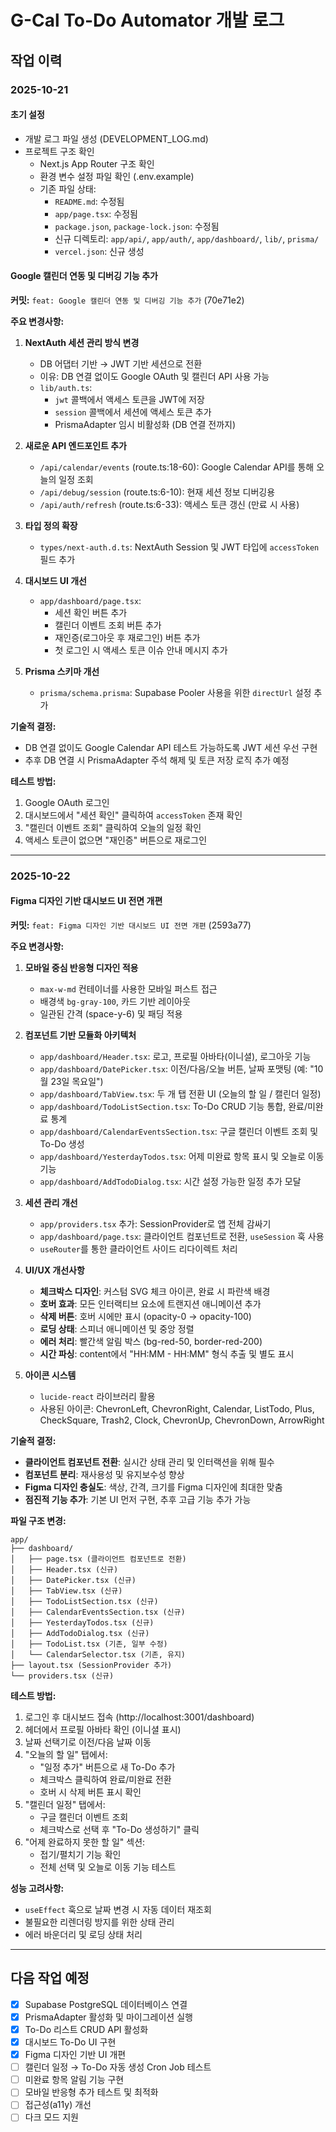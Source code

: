 # G-Cal To-Do Automator 개발 로그

## 작업 이력

### 2025-10-21

#### 초기 설정
- 개발 로그 파일 생성 (DEVELOPMENT_LOG.md)
- 프로젝트 구조 확인
  - Next.js App Router 구조 확인
  - 환경 변수 설정 파일 확인 (.env.example)
  - 기존 파일 상태:
    - `README.md`: 수정됨
    - `app/page.tsx`: 수정됨
    - `package.json`, `package-lock.json`: 수정됨
    - 신규 디렉토리: `app/api/`, `app/auth/`, `app/dashboard/`, `lib/`, `prisma/`
    - `vercel.json`: 신규 생성

#### Google 캘린더 연동 및 디버깅 기능 추가
**커밋:** `feat: Google 캘린더 연동 및 디버깅 기능 추가` (70e71e2)

**주요 변경사항:**
1. **NextAuth 세션 관리 방식 변경**
   - DB 어댑터 기반 → JWT 기반 세션으로 전환
   - 이유: DB 연결 없이도 Google OAuth 및 캘린더 API 사용 가능
   - `lib/auth.ts`:
     - `jwt` 콜백에서 액세스 토큰을 JWT에 저장
     - `session` 콜백에서 세션에 액세스 토큰 추가
     - PrismaAdapter 임시 비활성화 (DB 연결 전까지)

2. **새로운 API 엔드포인트 추가**
   - `/api/calendar/events` (route.ts:18-60): Google Calendar API를 통해 오늘의 일정 조회
   - `/api/debug/session` (route.ts:6-10): 현재 세션 정보 디버깅용
   - `/api/auth/refresh` (route.ts:6-33): 액세스 토큰 갱신 (만료 시 사용)

3. **타입 정의 확장**
   - `types/next-auth.d.ts`: NextAuth Session 및 JWT 타입에 `accessToken` 필드 추가

4. **대시보드 UI 개선**
   - `app/dashboard/page.tsx`:
     - 세션 확인 버튼 추가
     - 캘린더 이벤트 조회 버튼 추가
     - 재인증(로그아웃 후 재로그인) 버튼 추가
     - 첫 로그인 시 액세스 토큰 이슈 안내 메시지 추가

5. **Prisma 스키마 개선**
   - `prisma/schema.prisma`: Supabase Pooler 사용을 위한 `directUrl` 설정 추가

**기술적 결정:**
- DB 연결 없이도 Google Calendar API 테스트 가능하도록 JWT 세션 우선 구현
- 추후 DB 연결 시 PrismaAdapter 주석 해제 및 토큰 저장 로직 추가 예정

**테스트 방법:**
1. Google OAuth 로그인
2. 대시보드에서 "세션 확인" 클릭하여 `accessToken` 존재 확인
3. "캘린더 이벤트 조회" 클릭하여 오늘의 일정 확인
4. 액세스 토큰이 없으면 "재인증" 버튼으로 재로그인

---

### 2025-10-22

#### Figma 디자인 기반 대시보드 UI 전면 개편
**커밋:** `feat: Figma 디자인 기반 대시보드 UI 전면 개편` (2593a77)

**주요 변경사항:**

1. **모바일 중심 반응형 디자인 적용**
   - `max-w-md` 컨테이너를 사용한 모바일 퍼스트 접근
   - 배경색 `bg-gray-100`, 카드 기반 레이아웃
   - 일관된 간격 (space-y-6) 및 패딩 적용

2. **컴포넌트 기반 모듈화 아키텍처**
   - `app/dashboard/Header.tsx`: 로고, 프로필 아바타(이니셜), 로그아웃 기능
   - `app/dashboard/DatePicker.tsx`: 이전/다음/오늘 버튼, 날짜 포맷팅 (예: "10월 23일 목요일")
   - `app/dashboard/TabView.tsx`: 두 개 탭 전환 UI (오늘의 할 일 / 캘린더 일정)
   - `app/dashboard/TodoListSection.tsx`: To-Do CRUD 기능 통합, 완료/미완료 통계
   - `app/dashboard/CalendarEventsSection.tsx`: 구글 캘린더 이벤트 조회 및 To-Do 생성
   - `app/dashboard/YesterdayTodos.tsx`: 어제 미완료 항목 표시 및 오늘로 이동 기능
   - `app/dashboard/AddTodoDialog.tsx`: 시간 설정 가능한 일정 추가 모달

3. **세션 관리 개선**
   - `app/providers.tsx` 추가: SessionProvider로 앱 전체 감싸기
   - `app/dashboard/page.tsx`: 클라이언트 컴포넌트로 전환, `useSession` 훅 사용
   - `useRouter`를 통한 클라이언트 사이드 리다이렉트 처리

4. **UI/UX 개선사항**
   - **체크박스 디자인**: 커스텀 SVG 체크 아이콘, 완료 시 파란색 배경
   - **호버 효과**: 모든 인터랙티브 요소에 트랜지션 애니메이션 추가
   - **삭제 버튼**: 호버 시에만 표시 (opacity-0 → opacity-100)
   - **로딩 상태**: 스피너 애니메이션 및 중앙 정렬
   - **에러 처리**: 빨간색 알림 박스 (bg-red-50, border-red-200)
   - **시간 파싱**: content에서 "HH:MM - HH:MM" 형식 추출 및 별도 표시

5. **아이콘 시스템**
   - `lucide-react` 라이브러리 활용
   - 사용된 아이콘: ChevronLeft, ChevronRight, Calendar, ListTodo, Plus, CheckSquare, Trash2, Clock, ChevronUp, ChevronDown, ArrowRight

**기술적 결정:**
- **클라이언트 컴포넌트 전환**: 실시간 상태 관리 및 인터랙션을 위해 필수
- **컴포넌트 분리**: 재사용성 및 유지보수성 향상
- **Figma 디자인 충실도**: 색상, 간격, 크기를 Figma 디자인에 최대한 맞춤
- **점진적 기능 추가**: 기본 UI 먼저 구현, 추후 고급 기능 추가 가능

**파일 구조 변경:**
```
app/
├── dashboard/
│   ├── page.tsx (클라이언트 컴포넌트로 전환)
│   ├── Header.tsx (신규)
│   ├── DatePicker.tsx (신규)
│   ├── TabView.tsx (신규)
│   ├── TodoListSection.tsx (신규)
│   ├── CalendarEventsSection.tsx (신규)
│   ├── YesterdayTodos.tsx (신규)
│   ├── AddTodoDialog.tsx (신규)
│   ├── TodoList.tsx (기존, 일부 수정)
│   └── CalendarSelector.tsx (기존, 유지)
├── layout.tsx (SessionProvider 추가)
└── providers.tsx (신규)
```

**테스트 방법:**
1. 로그인 후 대시보드 접속 (http://localhost:3001/dashboard)
2. 헤더에서 프로필 아바타 확인 (이니셜 표시)
3. 날짜 선택기로 이전/다음 날짜 이동
4. "오늘의 할 일" 탭에서:
   - "일정 추가" 버튼으로 새 To-Do 추가
   - 체크박스 클릭하여 완료/미완료 전환
   - 호버 시 삭제 버튼 표시 확인
5. "캘린더 일정" 탭에서:
   - 구글 캘린더 이벤트 조회
   - 체크박스로 선택 후 "To-Do 생성하기" 클릭
6. "어제 완료하지 못한 할 일" 섹션:
   - 접기/펼치기 기능 확인
   - 전체 선택 및 오늘로 이동 기능 테스트

**성능 고려사항:**
- `useEffect` 훅으로 날짜 변경 시 자동 데이터 재조회
- 불필요한 리렌더링 방지를 위한 상태 관리
- 에러 바운더리 및 로딩 상태 처리

---

## 다음 작업 예정
- [x] Supabase PostgreSQL 데이터베이스 연결
- [x] PrismaAdapter 활성화 및 마이그레이션 실행
- [x] To-Do 리스트 CRUD API 활성화
- [x] 대시보드 To-Do UI 구현
- [x] Figma 디자인 기반 UI 개편
- [ ] 캘린더 일정 → To-Do 자동 생성 Cron Job 테스트
- [ ] 미완료 항목 알림 기능 구현
- [ ] 모바일 반응형 추가 테스트 및 최적화
- [ ] 접근성(a11y) 개선
- [ ] 다크 모드 지원
